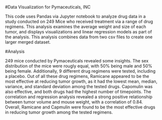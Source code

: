 #Data Visualization for Pymaceuticals, INC

This code uses Pandas via Jupyter notebook to analyze drug data in a study conducted on 249 Mice who received treatment via a range of drug regimens. This analysis examines the average weight and size of each tumor, and displays visualizations and linear regression models as part of the analysis. This analysis combines data from two csv files to create one larger merged dataset. 

#Analysis

249 mice conducted by Pymaceuticals revealed some insights. The sex distribution of the mice were rougly equal, with 50% being male and 50% being female. Additionally, 9 different drug regimens were tested, including a placebo. Out of all these drug regimens, Ramicane appeared to be the most effective at reducing tumor growth, as it had the lowest mean, median, variance, and standard deviation among the tested drugs. Capomulin was also effective, and both drugs had the highest number of timepoints. The correlation and regression analysis revealed a strong positive relationship between tumor volume and mouse weight, with a correlation of 0.84. Overall, Ramicane and Capmulin were found to be the most effective drugs in reducing tumor growth among the tested regimens.


